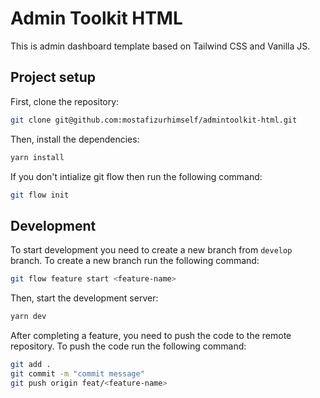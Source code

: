 # Admin Toolkit HTML

This is admin dashboard template based on Tailwind CSS and Vanilla JS.

## Project setup

First, clone the repository:

```bash
git clone git@github.com:mostafizurhimself/admintoolkit-html.git
```

Then, install the dependencies:

```bash
yarn install
```

If you don't intialize git flow then run the following command:

```bash
git flow init
```

## Development

To start development you need to create a new branch from `develop` branch. To create a new branch run the following command:

```bash
git flow feature start <feature-name>
```

Then, start the development server:

```bash
yarn dev
```

After completing a feature, you need to push the code to the remote repository. To push the code run the following command:

```bash
git add .
git commit -m "commit message"
git push origin feat/<feature-name>
```
